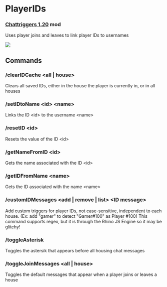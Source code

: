 # PlayerIDs
### [Chattriggers 1.20](https://github.com/ChatTriggers/ctjs/releases) mod
Uses player joins and leaves to link player IDs to usernames

<img src="https://media.discordapp.net/attachments/1158906111278194791/1208209749146075176/image.png?ex=65e27403&is=65cfff03&hm=48df64667d582f0bb88b45977cfc2a4a88460197c89c82179d1a6c98583436a6&=&format=webp&quality=lossless">

## Commands
### /clearIDCache <all | house>
Clears all saved IDs, either in the house the player is currently in, or in all houses
### /setIDtoName \<id\> \<name\>
Links the ID \<id\> to the username \<name\>
### /resetID \<id\>
Resets the value of the ID \<id\>
### /getNameFromID \<id\>
Gets the name associated with the ID \<id\> 
### /getIDFromName \<name\>
Gets the ID associated with the name \<name\> 
### /customIDMessages \<add | remove | list\> \<ID message\>
Add custom triggers for player IDs, not case-sensitive, independent to each house. (Ex: add "gamer" to detect "Gamer#100" as Player #100)
This command supports regex, but it is through the Rhino JS Engine so it may be glitchy!
### /toggleAsterisk
Toggles the astersik that appears before all housing chat messages
### /toggleJoinMessages <all | house>
Toggles the default messages that appear when a player joins or leaves a house